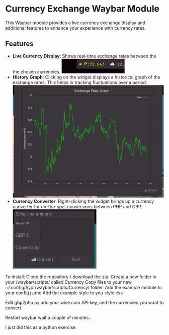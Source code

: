 
# Currency Exchange Waybar Module

This Waybar module provides a live currency exchange display and additional features to enhance your experience with currency rates.

## Features

- **Live Currency Display**: Shows real-time exchange rates between the the chosen currencies.
![Live Currency](currency_live.png)
- **History Graph**: Clicking on the widget displays a historical graph of the exchange rates. This helps in tracking fluctuations over a period.
![Currency History](currency_history.png)
- **Currency Converter**: Right-clicking the widget brings up a currency converter for on-the-spot conversions between PHP and GBP.
![Currency Convertor](currency_convert.png)


To install:
Clone the repository / download the zip. 
Create a new folder in your /waybar/scripts/ called Currency 
Copy files to your new ~/.config/hypr/waybar/scripts/Currency/ folder.
Add the example module to your  config.jsonc
Add the example style to you style.css

Edit gbp2php.py add your wise.com API key, and the currencies you want to convert. 

Restart waybar wait a couple of minutes..

I just did this as a python exercise. 
